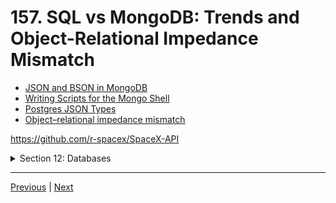 # 157. SQL vs MongoDB: Trends and Object-Relational Impedance Mismatch

-   [JSON and BSON in MongoDB](https://www.mongodb.com/json-and-bson)
-   [Writing Scripts for the Mongo Shell](https://www.mongodb.com/docs/v5.0/tutorial/write-scripts-for-the-mongo-shell/)
-   [Postgres JSON Types](https://www.postgresql.org/docs/current/datatype-json.html)
-   [Object–relational impedance mismatch](https://en.wikipedia.org/wiki/Object%E2%80%93relational_impedance_mismatch)

https://github.com/r-spacex/SpaceX-API

<details>
  <summary> Section 12: Databases </summary>

  - [Codebase: SpaceX-API](../src/s12_SpaceX-API/)

</details>

---

[Previous](./156_Choosing-a-Database-for-our-NASA-Project.md) | [Next](./158_SQL-vs-MongoDB_Schemas-References-and-ACID-Transactions.md)